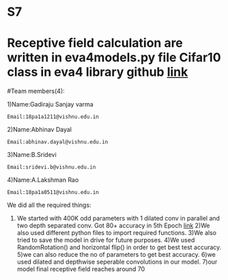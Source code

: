 # S7
# Receptive field calculation are written in eva4models.py file Cifar10 class in eva4 library github [link](https://github.com/GadirajuSanjayvarma/EVA4/tree/master/S7/Eva4%20library)
#Team members(4):

  1)Name:Gadiraju Sanjay varma
  
    Email:18pa1a1211@vishnu.edu.in
  2)Name:Abhinav Dayal
  
    Email:abhinav.dayal@vishnu.edu.in
  3)Name:B.Sridevi
  
    Email:sridevi.b@vishnu.edu.in
  4)Name:A.Lakshman Rao
  
    Email:18pa1a0511@vishnu.edu.in

We did all the required things:

1. We started with 400K odd parameters with 1 dilated conv in parallel and two depth separated conv. Got 80+ accuracy in 5th Epoch [link](https://github.com/GadirajuSanjayvarma/EVA4/blob/master/S7/EVA04_S7_.ipynb)
2)We also used different python files to import  required functions.
3)We also tried to save the model in drive for future purposes.
4)We used RandomRotation() and horizontal flip() in order to get best test accuracy.
5)we can also reduce the no of parameters to get best accuracy.
6)we used dilated and depthwise seperable convolutions in our model.
7)our model final receptive field reaches around 70

